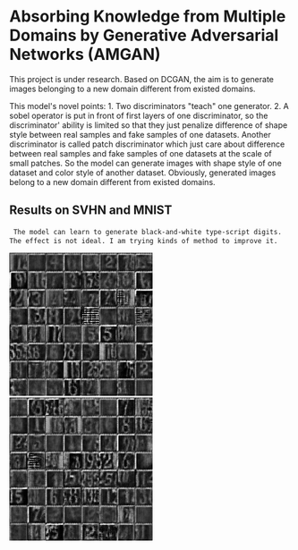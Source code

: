 # Absorbing Knowledge from Multiple Domains by Generative Adversarial Networks (AMGAN)

  This project is under research. Based on DCGAN, the aim is to generate images belonging to a new domain different from existed domains.
  
  This model's novel points: 1. Two discriminators "teach" one generator. 2. A sobel operator is put in front of first layers of one discriminator, so the discriminator' ability is limited so that they just penalize difference of shape style between real samples and fake samples of one datasets. Another discriminator is called patch discriminator which just care about difference between real samples and fake samples of one datasets at the scale of small patches. So the model can generate images with shape style of one dataset and color style of another dataset. Obviously, generated images belong to a new domain different from existed domains.
  
  ## Results on SVHN and MNIST
     The model can learn to generate black-and-white type-script digits. The effect is not ideal. I am trying kinds of method to improve it.
  ![1](https://github.com/GuangyuanHao/AMGAN/raw/master/results/test1.jpg) 
  ![1](https://github.com/GuangyuanHao/AMGAN/raw/master/results/test2.jpg)
